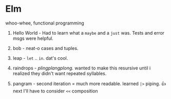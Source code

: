 # Elm

whoo-whee, functional programming

1. Hello World - Had to learn what a `maybe` and a `just` was. Tests and error msgs were helpful.

2. bob - neat-o cases and tuples.

3. leap - `let` .. `in`. dat's cool.

4. raindrops - _plingplangplong._ wanted to make this resursive until i realized they didn't want repeated syllables.

5. pangram - second iteration = much more readable. learned `|>` piping. :thumbsup: next I'll have to consider `<<` composition
